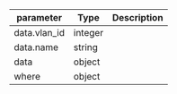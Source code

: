 | parameter | Type | Description |
| ----------- | ----------- |----------- |
| data.vlan_id  |  integer  |    |
| data.name  |  string  |    |
| data  |  object  |    |
| where  |  object  |    |